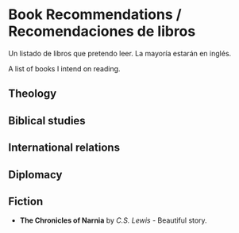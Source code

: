 # Book Recommendations / Recomendaciones de libros

Un listado de libros que pretendo leer. La mayoría estarán en inglés. 

A list of books I intend on reading. 



## Theology

## Biblical studies

## International relations

## Diplomacy

## Fiction

* **The Chronicles of Narnia** by *C.S. Lewis* - Beautiful story. 